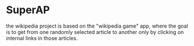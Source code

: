 # SuperAP


the wikipedia project is based on the "wikipedia game" app, where the goal is to get from one randomly selected article to another only by clicking on internal links in those articles. 
